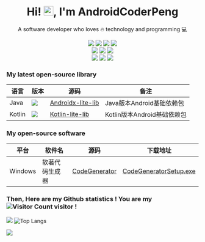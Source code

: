 <!-- 标题 + 个人描述, emoji 取自: http://emojihomepage.com -->
<p align="center">
  <h1 height="200px" align="center">
    Hi! <img src="https://cdn.jsdelivr.net/gh/MaleWeb/picture/images/techblog/hi.gif" width="25">, I'm AndroidCoderPeng
  </h1>
   <p align="center">A software developer who loves 🔥 technology and programming 💻</p>
</p>

<!-- 
  技术栈标签, 小标签来自: https://shields.io/
  1. shields 链接格式: https://img.shields.io/badge/-{标签文本}-{标签背景色}?style={标签类型}&logo={标签前面 Logo}&logoColor={Logo 颜色}
  2. shields 可选 Logo 列表参考: https://github.com/simple-icons/simple-icons/blob/develop/slugs.md
-->
<div align="center">
  <img src="https://img.shields.io/badge/-Java-F6DA1C?style=flat&logo=oracle&logoColor=white">
  <img src="https://img.shields.io/badge/-Kotlin-purple?style=flat&logo=kotlin&logoColor=white">
  <img src="https://img.shields.io/badge/-C Sharp-green?style=flat&logo=csharp&logoColor=white">
  <img src="https://img.shields.io/badge/-Swift-orange?style=flat&logo=swift&logoColor=white">
</div>
<div align="center">
  <img src="https://img.shields.io/badge/-Android-LimeGreen?style=flat&logo=android&logoColor=white">
  <img src="https://img.shields.io/badge/-iOS-black?style=flat&logo=apple&logoColor=white">
  <img src="https://img.shields.io/badge/-Windows-blue?style=flat&logo=windows&logoColor=white">
</div>
<div align="center">
  <img src="https://img.shields.io/badge/-Git-ee462c?style=flat&logo=git&logoColor=white">
  <img src="https://img.shields.io/badge/-Spring Boot-green?style=flat&logo=springboot&logoColor=white">
  <img src="https://img.shields.io/badge/-WPF-4a2bca?style=flat&logo=dotnet&logoColor=white">
</div>

### My latest open-source library

| 语言     | 版本                                                                                                                         | 源码                                                                         | 备注                   |
|--------|----------------------------------------------------------------------------------------------------------------------------|----------------------------------------------------------------------------|----------------------|
| Java   | [![](https://jitpack.io/v/AndroidCoderPeng/Androidx-lite-lib.svg)](https://jitpack.io/#AndroidCoderPeng/Androidx-lite-lib) | [Androidx-lite-lib](https://github.com/AndroidCoderPeng/Androidx-lite-lib) | Java版本Android基础依赖包   |
| Kotlin | [![](https://jitpack.io/v/AndroidCoderPeng/Kotlin-lite-lib.svg)](https://jitpack.io/#AndroidCoderPeng/Kotlin-lite-lib)     | [Kotlin-lite-lib](https://github.com/AndroidCoderPeng/Kotlin-lite-lib)     | Kotlin版本Android基础依赖包 |

### My open-source software

| 平台      | 软件名     | 源码                                                                 | 下载地址                                                                                                                 |
|---------|---------|--------------------------------------------------------------------|----------------------------------------------------------------------------------------------------------------------|
| Windows | 软著代码生成器 | [CodeGenerator](https://github.com/AndroidCoderPeng/CodeGenerator) | [CodeGeneratorSetup.exe](https://github.com/AndroidCoderPeng/CodeGenerator/blob/main/Example/CodeGeneratorSetup.exe) |

### Then, Here are my Github statistics ! You are my ![Visitor Count](https://profile-counter.glitch.me/AndroidCoderPeng/count.svg) visitor !

![](https://github-readme-stats.vercel.app/api?username=AndroidCoderPeng&show_icons=true&theme=aura&hide=issues)
![Top Langs](https://github-readme-stats.vercel.app/api/top-langs/?username=AndroidCoderPeng&layout=compact&theme=aura)

![](https://github-readme-activity-graph.cyclic.app/graph?username=AndroidCoderPeng)
